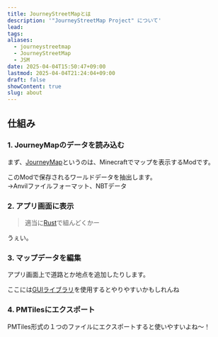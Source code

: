 ```yaml
---
title: JourneyStreetMapとは
description: '"JourneyStreetMap Project" について'
lead: 
tags: 
aliases:
  - journeystreetmap
  - JourneyStreetMap
  - JSM
date: 2025-04-04T15:50:47+09:00
lastmod: 2025-04-04T21:24:04+09:00
draft: false
showContent: true
slug: about
---
```

## 仕組み

### 1. JourneyMapのデータを読み込む
まず、[JourneyMap](https://www.curseforge.com/minecraft/mc-mods/journeymap)というのは、Minecraftでマップを表示するModです。

このModで保存されるワールドデータを抽出します。  
→Anvilファイルフォーマット、NBTデータ

### 2. アプリ画面に表示
> 適当に[Rust](../Knowledge/lang/Rust/Rust.md)で組んどくかー

うぇい。

### 3. マップデータを編集
アプリ画面上で道路とか地点を追加したりします。

ここには[GUIライブラリ](../Knowledge/libs/GUIライブラリ.md)を使用するとやりやすいかもしれんね

### 4. PMTilesにエクスポート
PMTiles形式の１つのファイルにエクスポートすると使いやすいよね〜！

